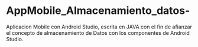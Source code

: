 # AppMobile_Almacenamiento_datos-
Aplicacion Mobile con Android Studio, escrita en JAVA con el fin de afianzar el concepto de almacenamiento de Datos con los componentes de Android Studio.
